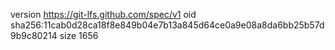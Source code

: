 version https://git-lfs.github.com/spec/v1
oid sha256:11cab0d28ca18f8e849b04e7b13a845d64ce0a9e08a8da6bb25b57d9b9c80214
size 1656
